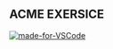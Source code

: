## ACME EXERSICE

[![made-for-VSCode](https://www.google.com/url?sa=i&url=https%3A%2F%2Fwww.returngis.net%2F2015%2F11%2Fabrir-visual-studio-code-desde-el-terminal-de-mac-os-x%2F&psig=AOvVaw048vSLorqkdAgnQaiTWhmx&ust=1618494598935000&source=images&cd=vfe&ved=0CAIQjRxqFwoTCJDNqa_w_e8CFQAAAAAdAAAAABAD)](https://code.visualstudio.com/)

